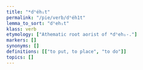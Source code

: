 ```yaml
---
title: "*dʰéh₁t"
permalink: "/pie/verb/dʰéh1t"
lemma_to_sort: "dʰeh₁t"
klass: verb
etymology: ["Athematic root aorist of *dʰeh₁-."]
markers: []
synonyms: []
definitions: [["to put, to place", "to do"]]
topics: []
---
```

